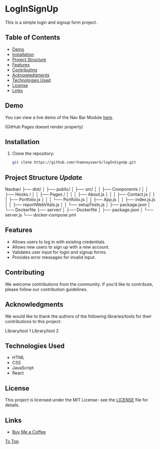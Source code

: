 # LogInSignUp

This is a simple login and signup form project.

## Table of Contents

- [Demo](#demo)
- [Installation](#installation)
- [Project Structure](#projectStructure)
- [Features](#features)
- [Contributing](#contributing)
- [Acknowledgments](#acknowledgments)
- [Technologies Used](#technologies)
- [License](#license)
- [Links](#links)

## Demo <a id="demo"></a>

You can view a live demo of the Nav Bar Module [here](https://rhamseyswork.github.io/logInSignUp/).

(GitHub Pages doesnt render properly)

## Installation <a id="installation"></a>

1. Clone the repository:

   ```bash
   git clone https://github.com/rhamseyswork/logInSignUp.git

## Project Structure *Update* <a id="projectStructure"></a>

Navbar/
├── dist/
│ ├── public/
│ ├── src/
│ │ ├── Components /
│ │ ├── Hooks /
│ │ ├── Pages /
│ │ │ ├── About.js
│ │ │ ├── Contact.js
│ │ │ ├── Portfolio.js
│ │ │ └── Portfolio.js
│ │ ├── App.js
│ │ ├── index.js.js
│ │ ├── reportWebVitals.js
│ │ └── setupTests.js
│ ├── package.json
│ └── Dockerfile
├── server/
│ ├── Dockerfile
│ ├── package.json
│ └── server.js
└── docker-compose.yml

## Features<a id="features"></a>

- Allows users to log in with existing credentials.
- Allows new users to sign up with a new account.
- Validates user input for login and signup forms.
- Provides error messages for invalid input.

## Contributing <a id="contributing"></a>

We welcome contributions from the community. If you'd like to contribute, please follow our contribution guidelines.

## Acknowledgments <a id="acknowledgments"></a>

We would like to thank the authors of the following libraries/tools for their contributions to this project:

Library/tool 1
Library/tool 2

## Technologies Used <a id="technologies"></a>

- HTML
- CSS
- JavaScript
- React

## License <a id="license"></a>

This project is licensed under the MIT License- see the [LICENSE](LICENSE) file for details.

## Links <a id="links"></a>

- [Buy Me a Coffee](https://www.buymeacoffee.com/rhamseys)

[To Top](#toTop)
